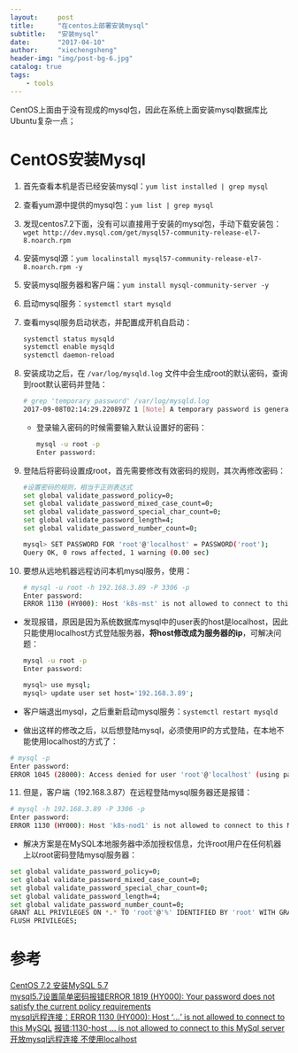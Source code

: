 ```yaml
---
layout:     post
title:      "在centos上部署安装mysql"
subtitle:   "安装mysql"
date:       "2017-04-10"
author:     "xiechengsheng"
header-img: "img/post-bg-6.jpg"
catalog: true
tags:
    - tools
---
```


CentOS上面由于没有现成的mysql包，因此在系统上面安装mysql数据库比Ubuntu复杂一点；

# CentOS安装Mysql
1. 首先查看本机是否已经安装mysql：`yum list installed | grep mysql`
2. 查看yum源中提供的mysql包：`yum list | grep mysql`
3. 发现centos7.2下面，没有可以直接用于安装的mysql包，手动下载安装包：`wget http://dev.mysql.com/get/mysql57-community-release-el7-8.noarch.rpm`
4. 安装mysql源：`yum localinstall mysql57-community-release-el7-8.noarch.rpm -y`
5. 安装mysql服务器和客户端：`yum install mysql-community-server -y`
6. 启动mysql服务：`systemctl start mysqld`
7. 查看mysql服务启动状态，并配置成开机自启动：
    ```sh
    systemctl status mysqld
    systemctl enable mysqld
    systemctl daemon-reload
    ```
8. 安装成功之后，在 `/var/log/mysqld.log` 文件中会生成root的默认密码，查询到root默认密码并登陆：
    ```sh
    # grep 'temporary password' /var/log/mysqld.log
    2017-09-08T02:14:29.220897Z 1 [Note] A temporary password is generated for root@localhost: vzSi.Xz>;0Uy
    ```
    - 登录输入密码的时候需要输入默认设置好的密码：
        ```sh
        mysql -u root -p
        Enter password:
        ```

9. 登陆后将密码设置成root，首先需要修改有效密码的规则，其次再修改密码：    
    ```sh
    #设置密码的规则，相当于正则表达式
    set global validate_password_policy=0;
    set global validate_password_mixed_case_count=0;
    set global validate_password_special_char_count=0;
    set global validate_password_length=4;
    set global validate_password_number_count=0;

    mysql> SET PASSWORD FOR 'root'@'localhost' = PASSWORD('root');
    Query OK, 0 rows affected, 1 warning (0.00 sec)
    ```

10. 要想从远地机器远程访问本机mysql服务，使用：
    ```sh
    # mysql -u root -h 192.168.3.89 -P 3306 -p
    Enter password:
    ERROR 1130 (HY000): Host 'k8s-mst' is not allowed to connect to this MySQL server
    ```

- 发现报错，原因是因为系统数据库mysql中的user表的host是localhost，因此只能使用localhost方式登陆服务器，**将host修改成为服务器的ip**，可解决问题：

    ```sh
    mysql -u root -p
    Enter password:

    mysql> use mysql;
    mysql> update user set host='192.168.3.89';
    ```

- 客户端退出mysql，之后重新启动mysql服务：`systemctl restart mysqld`
- 做出这样的修改之后，以后想登陆mysql，必须使用IP的方式登陆，在本地不能使用localhost的方式了：
```sh
# mysql -p
Enter password:
ERROR 1045 (28000): Access denied for user 'root'@'localhost' (using password: YES)
```

11. 但是，客户端（192.168.3.87）在远程登陆mysql服务器还是报错：
```sh
# mysql -h 192.168.3.89 -P 3306 -p
Enter password:
ERROR 1130 (HY000): Host 'k8s-nod1' is not allowed to connect to this MySQL server
```

- 解决方案是在MySQL本地服务器中添加授权信息，允许root用户在任何机器上以root密码登陆mysql服务器：
```sh
set global validate_password_policy=0;
set global validate_password_mixed_case_count=0;
set global validate_password_special_char_count=0;
set global validate_password_length=4;
set global validate_password_number_count=0;
GRANT ALL PRIVILEGES ON *.* TO 'root'@'%' IDENTIFIED BY 'root' WITH GRANT OPTION;
FLUSH PRIVILEGES;
```

# 参考
[CentOS 7.2 安装MySQL 5.7](http://jingyan.baidu.com/article/455a9950448580a166277887.html)    
[mysql5.7设置简单密码报错ERROR 1819 (HY000): Your password does not satisfy the current policy requirements](http://blog.csdn.net/kuluzs/article/details/51924374)    
[mysql远程连接：ERROR 1130 (HY000): Host ‘*.*.*.*’ is not allowed to connect to this MySQL](http://www.th7.cn/db/mysql/201606/191057.shtml)
[报错:1130-host ... is not allowed to connect to this MySql server 开放mysql远程连接 不使用localhost](http://www.cnblogs.com/xyzdw/archive/2011/08/11/2135227.html)
